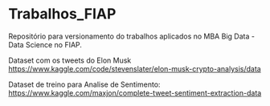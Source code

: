 # Trabalhos_FIAP
Repositório para versionamento do trabalhos aplicados no MBA Big Data - Data Science no FIAP.

Dataset com os tweets do Elon Musk
https://www.kaggle.com/code/stevenslater/elon-musk-crypto-analysis/data

Dataset de treino para Analise de Sentimento:
https://www.kaggle.com/maxjon/complete-tweet-sentiment-extraction-data